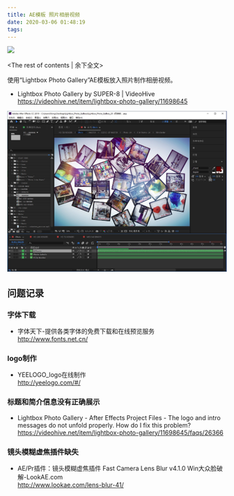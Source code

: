 ```yaml
---
title: AE模板 照片相册视频
date: 2020-03-06 01:48:19
tags:
---
```



<img src="AE模板-照片相册视频/01.gif">

<!-- more -->
<The rest of contents | 余下全文>

使用“Lightbox Photo Gallery”AE模板放入照片制作相册视频。

* Lightbox Photo Gallery by SUPER-8 | VideoHive  
https://videohive.net/item/lightbox-photo-gallery/11698645

<img src="AE模板-照片相册视频/01.jpg">


## 问题记录

### 字体下载

* 字体天下-提供各类字体的免费下载和在线预览服务  
http://www.fonts.net.cn/

### logo制作
* YEELOGO_logo在线制作  
http://yeelogo.com/#/

### 标题和简介信息没有正确展示

* Lightbox Photo Gallery - After Effects Project Files - The logo and intro messages do not unfold properly. How do I fix this problem?  
https://videohive.net/item/lightbox-photo-gallery/11698645/faqs/26366

### 镜头模糊虚焦插件缺失
* AE/Pr插件：镜头模糊虚焦插件 Fast Camera Lens Blur v4.1.0 Win大众脸破解-LookAE.com  
http://www.lookae.com/lens-blur-41/

